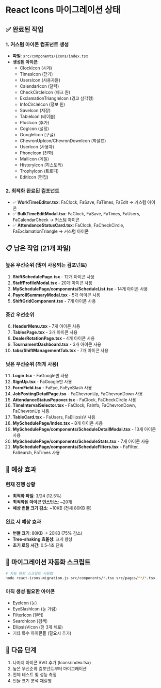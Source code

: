 # React Icons 마이그레이션 상태

## ✅ 완료된 작업

### 1. 커스텀 아이콘 컴포넌트 생성
- **파일**: `src/components/Icons/index.tsx`
- **생성된 아이콘**: 
  - ClockIcon (시계)
  - TimesIcon (닫기)
  - UsersIcon (사용자들)
  - CalendarIcon (달력)
  - CheckCircleIcon (체크 원)
  - ExclamationTriangleIcon (경고 삼각형)
  - InfoCircleIcon (정보 원)
  - SaveIcon (저장)
  - TableIcon (테이블)
  - PlusIcon (추가)
  - CogIcon (설정)
  - GoogleIcon (구글)
  - ChevronUpIcon/ChevronDownIcon (화살표)
  - UserIcon (사용자)
  - PhoneIcon (전화)
  - MailIcon (메일)
  - HistoryIcon (히스토리)
  - TrophyIcon (트로피)
  - EditIcon (편집)

### 2. 최적화 완료된 컴포넌트
- ✅ **WorkTimeEditor.tsx**: FaClock, FaSave, FaTimes, FaEdit → 커스텀 아이콘
- ✅ **BulkTimeEditModal.tsx**: FaClock, FaSave, FaTimes, FaUsers, FaCalendarCheck → 커스텀 아이콘
- ✅ **AttendanceStatusCard.tsx**: FaClock, FaCheckCircle, FaExclamationTriangle → 커스텀 아이콘

## 📋 남은 작업 (21개 파일)

### 높은 우선순위 (많이 사용되는 컴포넌트)
1. **ShiftSchedulePage.tsx** - 12개 아이콘 사용
2. **StaffProfileModal.tsx** - 20개 아이콘 사용
3. **MySchedulePage/components/ScheduleList.tsx** - 14개 아이콘 사용
4. **PayrollSummaryModal.tsx** - 5개 아이콘 사용
5. **ShiftGridComponent.tsx** - 7개 아이콘 사용

### 중간 우선순위
6. **HeaderMenu.tsx** - 7개 아이콘 사용
7. **TablesPage.tsx** - 3개 아이콘 사용
8. **DealerRotationPage.tsx** - 4개 아이콘 사용
9. **TournamentDashboard.tsx** - 3개 아이콘 사용
10. **tabs/ShiftManagementTab.tsx** - 7개 아이콘 사용

### 낮은 우선순위 (적게 사용)
11. **Login.tsx** - FaGoogle만 사용
12. **SignUp.tsx** - FaGoogle만 사용
13. **FormField.tsx** - FaEye, FaEyeSlash 사용
14. **JobPostingDetailPage.tsx** - FaChevronUp, FaChevronDown 사용
15. **AttendanceStatusPopover.tsx** - FaClock, FaCheckCircle 사용
16. **TimeIntervalSelector.tsx** - FaClock, FaInfo, FaChevronDown, FaChevronUp 사용
17. **TableCard.tsx** - FaUsers, FaEllipsisV 사용
18. **MySchedulePage/index.tsx** - 8개 아이콘 사용
19. **MySchedulePage/components/ScheduleDetailModal.tsx** - 13개 아이콘 사용
20. **MySchedulePage/components/ScheduleStats.tsx** - 7개 아이콘 사용
21. **MySchedulePage/components/ScheduleFilters.tsx** - FaFilter, FaSearch, FaTimes 사용

## 🎯 예상 효과

### 현재 진행 상황
- **최적화 파일**: 3/24 (12.5%)
- **최적화된 아이콘 인스턴스**: ~20개
- **예상 번들 크기 감소**: ~10KB (전체 80KB 중)

### 완료 시 예상 효과
- **번들 크기**: 80KB → 20KB (75% 감소)
- **Tree-shaking 효율성**: 크게 향상
- **초기 로딩 시간**: 0.5-1초 단축

## 🔧 마이그레이션 자동화 스크립트

```bash
# 자동 변환 스크립트 사용법
node react-icons-migration.js src/components/*.tsx src/pages/**/*.tsx
```

### 아직 생성 필요한 아이콘
- EyeIcon (눈)
- EyeSlashIcon (눈 가림)
- FilterIcon (필터)
- SearchIcon (검색)
- EllipsisVIcon (점 3개 세로)
- 기타 특수 아이콘들 (필요시 추가)

## 📌 다음 단계
1. 나머지 아이콘 SVG 추가 (Icons/index.tsx)
2. 높은 우선순위 컴포넌트부터 마이그레이션
3. 전체 테스트 및 성능 측정
4. 번들 크기 분석 재실행